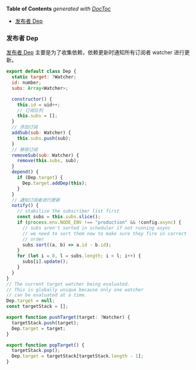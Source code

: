 <!-- START doctoc generated TOC please keep comment here to allow auto update -->
<!-- DON'T EDIT THIS SECTION, INSTEAD RE-RUN doctoc TO UPDATE -->
**Table of Contents**  *generated with [DocToc](https://github.com/thlorenz/doctoc)*

- [发布者 Dep](#%E5%8F%91%E5%B8%83%E8%80%85-dep)

<!-- END doctoc generated TOC please keep comment here to allow auto update -->

### 发布者 Dep

[发布者 Dep](./vue2.6.11/src/core/observer/dep.js) 主要是为了收集依赖，依赖更新时通知所有订阅者 watcher 进行更新。

```javascript
export default class Dep {
  static target: ?Watcher;
  id: number;
  subs: Array<Watcher>;

  constructor() {
    this.id = uid++;
    // 订阅队列
    this.subs = [];
  }
  // 添加订阅
  addSub(sub: Watcher) {
    this.subs.push(sub);
  }
  // 移除订阅
  removeSub(sub: Watcher) {
    remove(this.subs, sub);
  }
  depend() {
    if (Dep.target) {
      Dep.target.addDep(this);
    }
  }
  // 通知订阅者进行更新
  notify() {
    // stabilize the subscriber list first
    const subs = this.subs.slice();
    if (process.env.NODE_ENV !== "production" && !config.async) {
      // subs aren't sorted in scheduler if not running async
      // we need to sort them now to make sure they fire in correct
      // order
      subs.sort((a, b) => a.id - b.id);
    }
    for (let i = 0, l = subs.length; i < l; i++) {
      subs[i].update();
    }
  }
}
// The current target watcher being evaluated.
// This is globally unique because only one watcher
// can be evaluated at a time.
Dep.target = null;
const targetStack = [];

export function pushTarget(target: ?Watcher) {
  targetStack.push(target);
  Dep.target = target;
}

export function popTarget() {
  targetStack.pop();
  Dep.target = targetStack[targetStack.length - 1];
}
```
